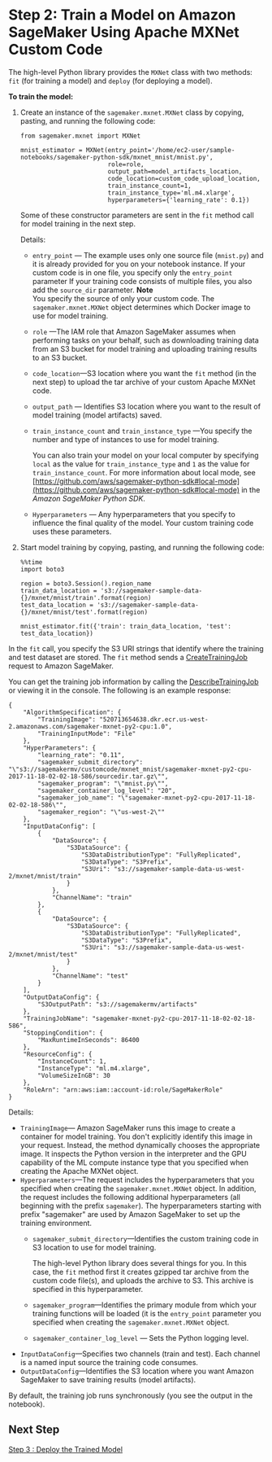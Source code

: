 # Step 2: Train a Model on Amazon SageMaker Using Apache MXNet Custom Code<a name="mxnet-part1-train"></a>

The high\-level Python library provides the `MXNet` class with two methods: `fit` \(for training a model\) and `deploy` \(for deploying a model\)\. 

**To train the model:**

1. Create an instance of the `sagemaker.mxnet.MXNet` class by copying, pasting, and running the following code:

   ```
   from sagemaker.mxnet import MXNet
   
   mnist_estimator = MXNet(entry_point='/home/ec2-user/sample-notebooks/sagemaker-python-sdk/mxnet_mnist/mnist.py',
                           role=role,
                           output_path=model_artifacts_location,
                           code_location=custom_code_upload_location,
                           train_instance_count=1, 
                           train_instance_type='ml.m4.xlarge',
                           hyperparameters={'learning_rate': 0.1})
   ```

   Some of these constructor parameters are sent in the `fit` method call for model training in the next step\. 

   Details:
   + `entry_point` — The example uses only one source file \(`mnist.py`\) and it is already provided for you on your notebook instance\. If your custom code is in one file, you specify only the `entry_point` parameter If your training code consists of multiple files, you also add the `source_dir` parameter\. 
**Note**  
You specify the source of only your custom code\. The `sagemaker.mxnet.MXNet` object determines which Docker image to use for model training\.
   + `role` —The IAM role that Amazon SageMaker assumes when performing tasks on your behalf, such as downloading training data from an S3 bucket for model training and uploading training results to an S3 bucket\.
   + `code_location`—S3 location where you want the `fit` method \(in the next step\) to upload the tar archive of your custom Apache MXNet code\.
   + `output_path` — Identifies S3 location where you want to the result of model training \(model artifacts\) saved\. 
   + `train_instance_count` and `train_instance_type` —You specify the number and type of instances to use for model training\.

     You can also train your model on your local computer by specifying `local` as the value for `train_instance_type` and `1` as the value for `train_instance_count`\. For more information about local mode, see [https://github.com/aws/sagemaker-python-sdk#local-mode](https://github.com/aws/sagemaker-python-sdk#local-mode) in the *Amazon SageMaker Python SDK*\.
   + `Hyperparameters` — Any hyperparameters that you specify to influence the final quality of the model\. Your custom training code uses these parameters\.

1. Start model training by copying, pasting, and running the following code: 

   ```
   %%time
   import boto3
   
   region = boto3.Session().region_name
   train_data_location = 's3://sagemaker-sample-data-{}/mxnet/mnist/train'.format(region)
   test_data_location = 's3://sagemaker-sample-data-{}/mxnet/mnist/test'.format(region)
   
   mnist_estimator.fit({'train': train_data_location, 'test': test_data_location})
   ```

In the `fit` call, you specify the S3 URI strings that identify where the training and test dataset are stored\. The `fit` method sends a [CreateTrainingJob](API_CreateTrainingJob.md) request to Amazon SageMaker\. 

You can get the training job information by calling the [DescribeTrainingJob](API_DescribeTrainingJob.md) or viewing it in the console\. The following is an example response:

```
{
    "AlgorithmSpecification": {
        "TrainingImage": "520713654638.dkr.ecr.us-west-2.amazonaws.com/sagemaker-mxnet-py2-cpu:1.0",
        "TrainingInputMode": "File"
    },
    "HyperParameters": {
        "learning_rate": "0.11",
        "sagemaker_submit_directory": "\"s3://sagemakermv/customcode/mxnet_mnist/sagemaker-mxnet-py2-cpu-2017-11-18-02-02-18-586/sourcedir.tar.gz\"",
        "sagemaker_program": "\"mnist.py\"",
        "sagemaker_container_log_level": "20",
        "sagemaker_job_name": "\"sagemaker-mxnet-py2-cpu-2017-11-18-02-02-18-586\"",
        "sagemaker_region": "\"us-west-2\""
    },
    "InputDataConfig": [
        {
            "DataSource": {
                "S3DataSource": {
                    "S3DataDistributionType": "FullyReplicated",
                    "S3DataType": "S3Prefix",
                    "S3Uri": "s3://sagemaker-sample-data-us-west-2/mxnet/mnist/train"
                }
            },
            "ChannelName": "train"
        },
        {
            "DataSource": {
                "S3DataSource": {
                    "S3DataDistributionType": "FullyReplicated",
                    "S3DataType": "S3Prefix",
                    "S3Uri": "s3://sagemaker-sample-data-us-west-2/mxnet/mnist/test"
                }
            },
            "ChannelName": "test"
        }
    ],
    "OutputDataConfig": {
        "S3OutputPath": "s3://sagemakermv/artifacts"
    },
    "TrainingJobName": "sagemaker-mxnet-py2-cpu-2017-11-18-02-02-18-586",
    "StoppingCondition": {
        "MaxRuntimeInSeconds": 86400
    },
    "ResourceConfig": {
        "InstanceCount": 1,
        "InstanceType": "ml.m4.xlarge",
        "VolumeSizeInGB": 30
    },
    "RoleArn": "arn:aws:iam::account-id:role/SageMakerRole"
}
```

Details:
+ `TrainingImage`— Amazon SageMaker runs this image to create a container for model training\. You don't explicitly identify this image in your request\. Instead, the  method dynamically chooses the appropriate image\. It inspects the Python version in the interpreter and the GPU capability of the ML compute instance type that you specified when creating the Apache MXNet object\. 
+ `Hyperparameters`—The request includes the hyperparameters that you specified when creating the `sagemaker.mxnet.MXNet` object\. In addition, the request includes the following additional hyperparameters \(all beginning with the prefix `sagemaker`\)\. The hyperparameters starting with prefix "sagemaker" are used by Amazon SageMaker to set up the training environment\. 
  + `sagemaker_submit_directory`—Identifies the custom training code in S3 location to use for model training\. 

    The high\-level Python library does several things for you\. In this case, the `fit` method first it creates gzipped tar archive from the custom code file\(s\), and uploads the archive to S3\. This archive is specified in this hyperparameter\. 
  + `sagemaker_program`—Identifies the primary module from which your training functions will be loaded \(it is the `entry_point` parameter you specified when creating the `sagemaker.mxnet.MXNet` object\.
  + `sagemaker_container_log_level` — Sets the Python logging level\.
+ `InputDataConfig`—Specifies two channels \(train and test\)\. Each channel is a named input source the training code consumes\.
+ `OutputDataConfig`—Identifies the S3 location where you want Amazon SageMaker to save training results \(model artifacts\)\. 

By default, the training job runs synchronously \(you see the output in the notebook\)\. 

## Next Step<a name="mxnet-part1-train-nexttopic"></a>

 [Step 3 : Deploy the Trained Model ](mxnet-example1-deploy.md) 